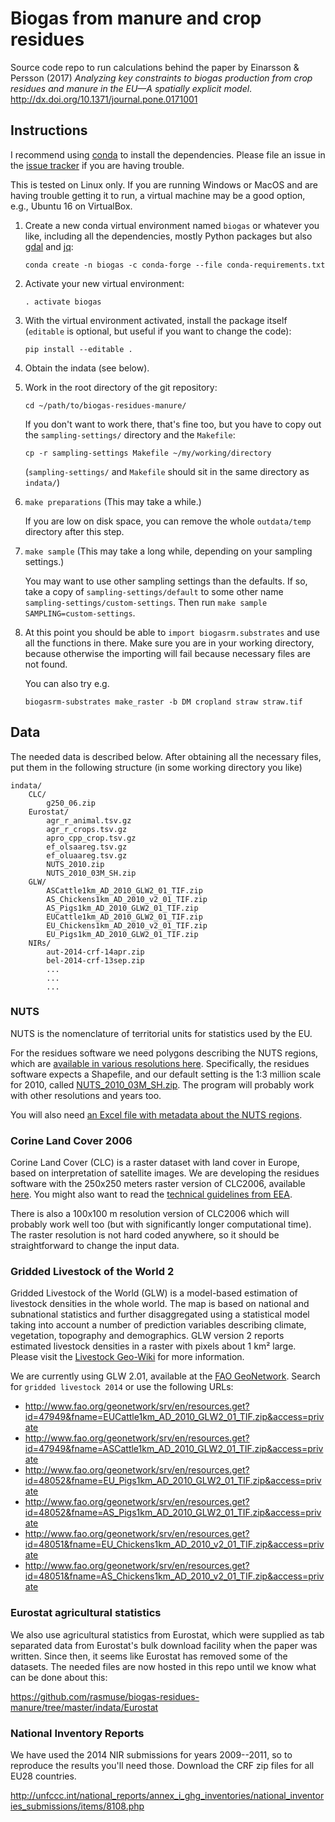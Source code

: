 # Biogas from manure and crop residues

Source code repo to run calculations behind the paper by Einarsson & Persson (2017) _Analyzing key constraints to biogas production from crop residues and manure in the EU—A spatially explicit model_. http://dx.doi.org/10.1371/journal.pone.0171001

## Instructions

I recommend using [conda](https://conda.io/docs/) to install the dependencies. Please file an issue in the [issue tracker](https://github.com/rasmuse/biogas-residues-manure/issues) if you are having trouble.

This is tested on Linux only. If you are running Windows or MacOS and are having trouble getting it to run, a virtual machine may be a good option, e.g., Ubuntu 16 on VirtualBox.

1. Create a new conda virtual environment named `biogas` or whatever you like, including all the dependencies, mostly Python packages but also [gdal](http://www.gdal.org/) and [jq](https://stedolan.github.io/jq/):

    ```
    conda create -n biogas -c conda-forge --file conda-requirements.txt
    ```

2. Activate your new virtual environment:

    ```
    . activate biogas
    ```

3. With the virtual environment activated, install the package itself (`editable` is optional, but useful if you want to change the code):

    ```
    pip install --editable .
    ```

4. Obtain the indata (see below).

5. Work in the root directory of the git repository:

    ```
    cd ~/path/to/biogas-residues-manure/
    ```

    If you don't want to work there, that's fine too, but you have to copy out the `sampling-settings/` directory and the `Makefile`:

    ```
    cp -r sampling-settings Makefile ~/my/working/directory
    ```

    (`sampling-settings/` and `Makefile` should sit in the same directory as `indata/`)

6. `make preparations` (This may take a while.)

    If you are low on disk space, you can remove the whole `outdata/temp` directory after this step.

7. `make sample` (This may take a long while, depending on your sampling settings.)

    You may want to use other sampling settings than the defaults. If so, take a copy of `sampling-settings/default` to some other name `sampling-settings/custom-settings`. Then run `make sample SAMPLING=custom-settings`.

8. At this point you should be able to `import biogasrm.substrates` and use all the functions in there. Make sure you are in your working directory, because otherwise the importing will fail because necessary files are not found.

    You can also try e.g.

    ```
    biogasrm-substrates make_raster -b DM cropland straw straw.tif
    ```


## Data

The needed data is described below. After obtaining all the necessary files, put them in the following structure (in some working directory you like)

```
indata/
    CLC/
        g250_06.zip
    Eurostat/
        agr_r_animal.tsv.gz
        agr_r_crops.tsv.gz
        apro_cpp_crop.tsv.gz
        ef_olsaareg.tsv.gz
        ef_oluaareg.tsv.gz
        NUTS_2010.zip
        NUTS_2010_03M_SH.zip
    GLW/
        ASCattle1km_AD_2010_GLW2_01_TIF.zip
        AS_Chickens1km_AD_2010_v2_01_TIF.zip
        AS_Pigs1km_AD_2010_GLW2_01_TIF.zip
        EUCattle1km_AD_2010_GLW2_01_TIF.zip
        EU_Chickens1km_AD_2010_v2_01_TIF.zip
        EU_Pigs1km_AD_2010_GLW2_01_TIF.zip
    NIRs/
        aut-2014-crf-14apr.zip
        bel-2014-crf-13sep.zip
        ...
        ...
        ...
```

### NUTS

NUTS is the nomenclature of territorial units for statistics used by the EU.

For the residues software we need polygons describing the NUTS regions, which are [available in various resolutions here](http://ec.europa.eu/eurostat/c/portal/layout?p_l_id=6033084&p_v_l_s_g_id=0). Specifically, the residues software expects a Shapefile, and our default setting is the 1:3 million scale for 2010, called [NUTS_2010_03M_SH.zip](http://ec.europa.eu/eurostat/cache/GISCO/geodatafiles/NUTS-2013-03M-SH.zip). The program will probably work with other resolutions and years too.

You will also need [an Excel file with metadata about the NUTS regions](http://ec.europa.eu/eurostat/ramon/documents/nuts/NUTS_2010.zip).


### Corine Land Cover 2006

Corine Land Cover (CLC) is a raster dataset with land cover in Europe, based on interpretation of satellite images. We are developing the residues software with the 250x250 meters raster version of CLC2006, available [here](http://www.eea.europa.eu/data-and-maps/data/ds_resolveuid/a47ee0d3248146908f72a8fde9939d9d). You might also want to read the [technical guidelines from EEA](http://www.eea.europa.eu/publications/technical_report_2007_17).

There is also a 100x100 m resolution version of CLC2006 which will probably work well too (but with significantly longer computational time). The raster resolution is not hard coded anywhere, so it should be straightforward to change the input data.

### Gridded Livestock of the World 2

Gridded Livestock of the World (GLW) is a model-based estimation of livestock densities in the whole world. The map is based on national and subnational statistics and further disaggregated using a statistical model taking into account a number of prediction variables describing climate, vegetation, topography and demographics. GLW version 2 reports estimated livestock densities in a raster with pixels about 1 km² large. Please visit the [Livestock Geo-Wiki](http://www.livestock.geo-wiki.org/) for more information.

We are currently using GLW 2.01, available at the [FAO GeoNetwork](http://www.fao.org/geonetwork/srv/en/main.home). Search for ``gridded livestock 2014`` or use the following URLs:

* http://www.fao.org/geonetwork/srv/en/resources.get?id=47949&fname=EUCattle1km_AD_2010_GLW2_01_TIF.zip&access=private
* http://www.fao.org/geonetwork/srv/en/resources.get?id=47949&fname=ASCattle1km_AD_2010_GLW2_01_TIF.zip&access=private
* http://www.fao.org/geonetwork/srv/en/resources.get?id=48052&fname=EU_Pigs1km_AD_2010_GLW2_01_TIF.zip&access=private
* http://www.fao.org/geonetwork/srv/en/resources.get?id=48052&fname=AS_Pigs1km_AD_2010_GLW2_01_TIF.zip&access=private
* http://www.fao.org/geonetwork/srv/en/resources.get?id=48051&fname=EU_Chickens1km_AD_2010_v2_01_TIF.zip&access=private
* http://www.fao.org/geonetwork/srv/en/resources.get?id=48051&fname=AS_Chickens1km_AD_2010_v2_01_TIF.zip&access=private


### Eurostat agricultural statistics

We also use agricultural statistics from Eurostat, which were supplied as tab separated data from Eurostat's bulk download facility when the paper was written. Since then, it seems like Eurostat has removed some of the datasets. The needed files are now hosted in this repo until we know what can be done about this:

https://github.com/rasmuse/biogas-residues-manure/tree/master/indata/Eurostat


### National Inventory Reports

We have used the 2014 NIR submissions for years 2009--2011, so to reproduce the results you'll need those. Download the CRF zip files for all EU28 countries.

http://unfccc.int/national_reports/annex_i_ghg_inventories/national_inventories_submissions/items/8108.php
